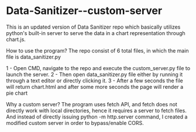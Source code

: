 # Data-Sanitizer--custom-server
This is an updated version of Data Sanitizer repo which basically utilizes python's built-in server to serve the data in a chart representation through chart.js.

How to use the program?
The repo consist of 6 total files, in which the main file is data_sanitizer.py

1 - Open CMD, navigate to the repo and execute the custom_server.py file to launch the server.
2 - Then open data_sanitizer.py file either by running it through a text editor or directly clicking it.
3 - After a few seconds the file will return chart.html and after some more seconds the page will render a pie chart 

Why a custom server?
The program uses fetch API, and fetch does not directly work with local directories, hence it requires a server to fetch files. And instead of directly issuing
python -m http.server command, I created a modified custom server in order to bypass/enable CORS.
